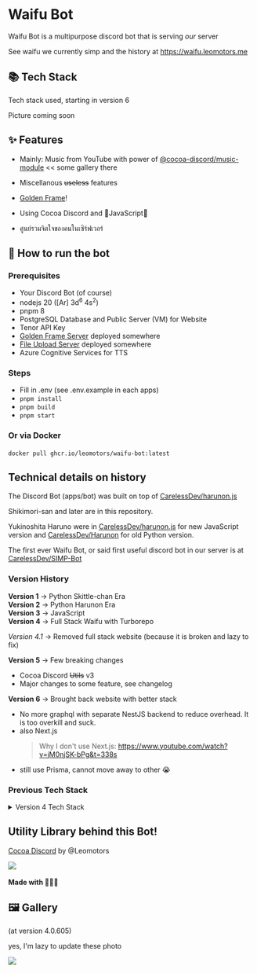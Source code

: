 # Waifu Bot

Waifu Bot is a multipurpose discord bot that is serving _our_ server

See waifu we currently simp and the history at https://waifu.leomotors.me

## 📚 Tech Stack

Tech stack used, starting in version 6

Picture coming soon

## ✨ Features

- Mainly: Music from YouTube with power of [@cocoa-discord/music-module](https://github.com/Leomotors/cocoa-discord/blob/main/packages/music-module/README.md#%EF%B8%8F-highlight) << some gallery there

- Miscellanous ~~useless~~ features

- [Golden Frame](https://github.com/Leomotors/golden-frame)!

- Using Cocoa Discord and 💛JavaScript💛

- ศูนย์รวมจิตใจของคนในเซิร์ฟเวอร์

## 🐇 How to run the bot

### Prerequisites

- Your Discord Bot (of course)
- nodejs 20 ([Ar] 3d<sup>6</sup> 4s<sup>2</sup>)
- pnpm 8
- PostgreSQL Database and Public Server (VM) for Website
- Tenor API Key
- [Golden Frame Server](https://github.com/Leomotors/golden-frame) deployed somewhere
- [File Upload Server](https://github.com/Leomotors/file-upload-server) deployed somewhere
- Azure Cognitive Services for TTS

### Steps

- Fill in .env (see .env.example in each apps)
- `pnpm install`
- `pnpm build`
- `pnpm start`

### Or via Docker

`docker pull ghcr.io/leomotors/waifu-bot:latest`

## Technical details on history

The Discord Bot (apps/bot) was built on top of [CarelessDev/harunon.js](https://github.com/CarelessDev/harunon.js)

Shikimori-san and later are in this repository.

Yukinoshita Haruno were in [CarelessDev/harunon.js](https://github.com/CarelessDev/harunon.js)
for new JavaScript version and [CarelessDev/Harunon](https://github.com/CarelessDev/Harunon)
for old Python version.

The first ever Waifu Bot, or said first useful discord bot in our server is at [CarelessDev/SIMP-Bot](https://github.com/CarelessDev/SIMP-Bot)

### Version History

**Version 1** -> Python Skittle-chan Era  
**Version 2** -> Python Harunon Era  
**Version 3** -> JavaScript  
**Version 4** -> Full Stack Waifu with Turborepo

_Version 4.1_ -> Removed full stack website (because it is broken and lazy to fix)

**Version 5** -> Few breaking changes

- Cocoa Discord ~~Utils~~ v3
- Major changes to some feature, see changelog

**Version 6** -> Brought back website with better stack

- No more graphql with separate NestJS backend to reduce overhead. It is too overkill and suck.
- also Next.js
  > Why I don't use Next.js: https://www.youtube.com/watch?v=jM0njSK-bPg&t=338s
- still use Prisma, cannot move away to other 😭

### Previous Tech Stack

<details>
<summary>Version 4 Tech Stack</summary>

My 2023 reaction: เลอะเทอะ

The most ~~over-engineered~~ advanced Discord Bot

![](./images/cringe-tech-stack.png)

</details>

## Utility Library behind this Bot!

[Cocoa Discord](https://github.com/Leomotors/cocoa-discord) by @Leomotors

![](https://c.tenor.com/JjAZAfWSqQgAAAAC/gochiusa-cocoa.gif)

**Made with 💛💛💛**

## 🖼️ Gallery

(at version 4.0.605)

yes, I'm lazy to update these photo

![](https://pbs.twimg.com/media/FaSN9feUYAAU3yj?format=jpg&name=large)
